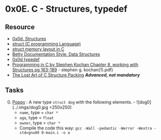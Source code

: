 # 0x0E. C - Structures, typedef

## Resource

- [0x0d. Structures](../references/Structures.pdf)
- [struct (C programming Language)](https://en.wikipedia.org/wiki/Struct_(C_programming_language))
- [struct memory layout in C](https://stackoverflow.com/questions/2748995/struct-memory-layout-in-c)
- [Betty Documentation Style: Data Structures](https://github.com/holbertonschool/Betty/wiki/Documentation:-Data-structures)
- [0x0d typedef](../references/typedef.pdf)
- [Programming in C by Stephen Kochan Chapter 8, working with Structures pg 163-189](../references/Programming_in_C_4th_Edition_by_Stephen_Kochan.pdf) \- stephen g. kochan\(1\).pdf)
- [The Lost Art of C Structure Packing](http://www.catb.org/esr/structure-packing/) ***Advanced, not mandatory***

## Tasks

0. [Poppy](./dog.h) : A new type `struct dog` with the following elements.
        - ![dog0](../.imgs/dog0.jpg =250x250)
	- `name`, type = `char *`
	- `age`, type = `float`
	- `owner`, type = `char *`
	- Compile the code this way: `gcc -Wall -pedantic -Werror -Wextra -std=gnu89 0-main.c -o a`
